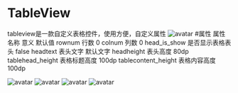 # TableView
tableview是一款自定义表格控件，使用方便，自定义属性
![avatar](https://img-blog.csdn.net/20180820161537562?watermark/2/text/aHR0cHM6Ly9ibG9nLmNzZG4ubmV0L2h1YW5nbGluaXFuZw==/font/5a6L5L2T/fontsize/400/fill/I0JBQkFCMA==/dissolve/70)
#属性
属性名称	意义	默认值
rownum	行数	0
colnum	列数	0
head_is_show	是否显示表格表头	false
headtext	表头文字	默认文字
headheight	表头高度	80dp
tablehead_height	表格标题高度	100dp
tablecontent_height	表格内容高度	100dp

![avatar](http://pdqk4k9f6.bkt.clouddn.com/12.png)
![avatar](http://pdqk4k9f6.bkt.clouddn.com/13.png)
![avatar](http://pdqk4k9f6.bkt.clouddn.com/14.png)
![avatar](http://pdqk4k9f6.bkt.clouddn.com/15.png)

